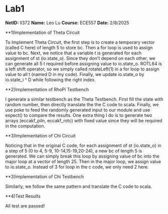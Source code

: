 
# Lab1

**NetID:** ll372  **Name:** Leo Lu   **Course:** ECE557   **Date:** 2/8/2025

**1)Implementation of Theta Circuit

To Implement Theta Circuit, the first step is to create a temporary vector (called C here) of length 5 to store bc. Then a for loop is used to assign value to bc. Next, we notice that a variable t is generated for each assignment of st (io.state_o). Since they don't depend on each other, we can generate all 5 t required before assigning value to io.state_o. ROTL64  is a left shift operator, so we simply called rotateLeft(1) in a for loop to assign value to all t (named D in my code). Finally, we update io.state_o by io.state_i ^ D while following the right index. 

**2)Implementation of RhoPi Testbench

I generate a similar testbench as the Theta Testbench. First fill the state with random number, then directly translate the the C code to scala. Finally, we use poke to feed the randomly generated input to our module and use expect() to compare the results. One extra thing I do is to generate two arrays (eccakf_piln, eccakf_rotc) with fixed value since they will be required in the computation. 



**3)Implementation of Chi Circuit

Noticing that in the original C code, for each assignment of st (io.state_o) in a step of 5 (0 to 4, 5-9, 10-14,15-19,20-24), a new bc of length 5 is generated. We can simply break this loop by assigning value of bc into the major loop at a vector of length 25. Then in the major loop, we assign value to io.state_o. Instead of 3 for loop in the c code, we only need 2 here. 


**3)Implementation of Chi Testbench 

Similarly, we follow the same pattern and translate the C code to scala. 




**4)Test Results

All test are passed!
